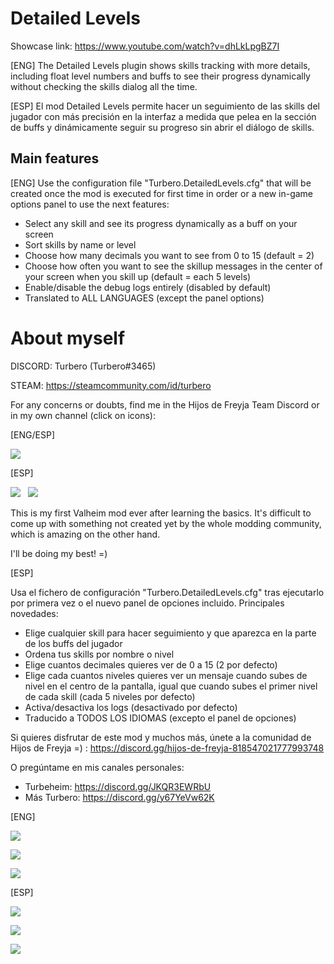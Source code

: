 # Detailed Levels

Showcase link: https://www.youtube.com/watch?v=dhLkLpgBZ7I

[ENG]
The Detailed Levels plugin shows skills tracking with more details, including float level numbers and buffs to see their progress dynamically without checking the skills dialog all the time.

[ESP]
El mod Detailed Levels permite hacer un seguimiento de las skills del jugador con más precisión en la interfaz a medida que pelea en la sección de buffs y dinámicamente seguir su progreso sin abrir el diálogo de skills.

## Main features

[ENG]
Use the configuration file "Turbero.DetailedLevels.cfg" that will be created once the mod is executed for first time in order or a new in-game options panel to use the next features:
* Select any skill and see its progress dynamically as a buff on your screen
* Sort skills by name or level
* Choose how many decimals you want to see from 0 to 15 (default = 2)
* Choose how often you want to see the skillup messages in the center of your screen when you skill up (default = each 5 levels)
* Enable/disable the debug logs entirely (disabled by default)
* Translated to ALL LANGUAGES (except the panel options)

# About myself

DISCORD: Turbero (Turbero#3465)

STEAM: https://steamcommunity.com/id/turbero

For any concerns or doubts, find me in the Hijos de Freyja Team Discord or in my own channel (click on icons):

[ENG/ESP]

<a href="https://discord.gg/hijos-de-freyja-818547021777993748"><img src="https://i.imgur.com/nWZ5kGc.png"></a>

[ESP]

<a href="https://discord.gg/JKQR3EWRbU"><img src="https://i.imgur.com/WvOS4CK.png"></a>&nbsp;&nbsp;
<a href="https://discord.gg/y67YeVw62K"><img src="https://i.imgur.com/A9b3EGB.png"></a>


This is my first Valheim mod ever after learning the basics. It's difficult to come up with something not created yet by the whole modding community, which is amazing on the other hand.

I'll be doing my best! =)

[ESP]

Usa el fichero de configuración "Turbero.DetailedLevels.cfg" tras ejecutarlo por primera vez o el nuevo panel de opciones incluido. Principales novedades:
- Elige cualquier skill para hacer seguimiento y que aparezca en la parte de los buffs del jugador
- Ordena tus skills por nombre o nivel
- Elige cuantos decimales quieres ver de 0 a 15 (2 por defecto)
- Elige cada cuantos niveles quieres ver un mensaje cuando subes de nivel en el centro de la pantalla, igual que cuando subes el primer nivel de cada skill (cada 5 niveles por defecto)
- Activa/desactiva los logs (desactivado por defecto)
- Traducido a TODOS LOS IDIOMAS (excepto el panel de opciones)

Si quieres disfrutar de este mod y muchos más, únete a la comunidad de Hijos de Freyja =) : https://discord.gg/hijos-de-freyja-818547021777993748

O pregúntame en mis canales personales:

* Turbeheim: https://discord.gg/JKQR3EWRbU
* Más Turbero: https://discord.gg/y67YeVw62K

[ENG]

![](https://i.imgur.com/NZL01R2.png)

![](https://i.imgur.com/njEVO6d.jpeg)

![](https://i.imgur.com/e1vTjP5.jpeg)

[ESP]

![](https://i.imgur.com/CZ934ga.png)

![](https://i.imgur.com/kYeq0QW.jpeg)

![](https://i.imgur.com/UmQoBo1.png)